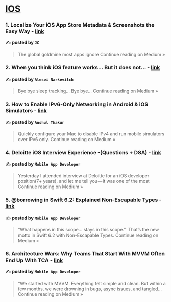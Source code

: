 
<h1><a href=https://medium.com/tag/ios/recommended target="_blank" rel="noopener noreferrer">IOS</a></h1>
<h3>1. Localize Your iOS App Store Metadata & Screenshots the Easy Way - <a href="https://medium.com/@jaredcassoutt/localize-your-ios-app-store-metadata-screenshots-the-easy-way-c0d08e75b6d1?source=rss------ios-5" target="_blank" rel="noopener noreferrer">link</a></h3>

✍️ **posted by `JC`**

<blockquote>The global goldmine most apps ignore
Continue reading on Medium »</blockquote>

<h3>2. When you think iOS feature works… But it does not… - <a href="https://medium.com/@gnrlbzik/when-you-think-ios-feature-works-but-it-does-not-1b29fc13101c?source=rss------ios-5" target="_blank" rel="noopener noreferrer">link</a></h3>

✍️ **posted by `Alesei Narkevitch`**

<blockquote>Bye bye sleep tracking… Bye bye…
Continue reading on Medium »</blockquote>

<h3>3. How to Enable IPv6-Only Networking in Android & iOS Simulators - <a href="https://medium.com/@imanshul/how-to-enable-ipv6-only-networking-in-android-ios-simulators-8422221b0895?source=rss------ios-5" target="_blank" rel="noopener noreferrer">link</a></h3>

✍️ **posted by `Anshul Thakur`**

<blockquote>Quickly configure your Mac to disable IPv4 and run mobile simulators over IPv6 only.
Continue reading on Medium »</blockquote>

<h3>4. Deloitte iOS Interview Experience -(Questions + DSA) - <a href="https://medium.com/@avula.koti.realpage/deloitte-ios-interview-experience-questions-dsa-63b500024433?source=rss------ios-5" target="_blank" rel="noopener noreferrer">link</a></h3>

✍️ **posted by `Mobile App Developer`**

<blockquote>Yesterday I attended interview at Deloitte for an iOS developer position(7+ years), and let me tell you — it was one of the most
Continue reading on Medium »</blockquote>

<h3>5. @borrowing in Swift 6.2: Explained Non-Escapable Types - <a href="https://medium.com/@avula.koti.realpage/borrowing-in-swift-6-2-explained-non-escapable-types-dbda7be55a6e?source=rss------ios-5" target="_blank" rel="noopener noreferrer">link</a></h3>

✍️ **posted by `Mobile App Developer`**

<blockquote>“What happens in this scope… stays in this scope.”
 That’s the new motto in Swift 6.2 with Non-Escapable Types.
Continue reading on Medium »</blockquote>

<h3>6. Architecture Wars: Why Teams That Start With MVVM Often End Up With TCA - <a href="https://medium.com/@avula.koti.realpage/architecture-wars-why-teams-that-start-with-mvvm-often-end-up-with-tca-363b545987b6?source=rss------ios-5" target="_blank" rel="noopener noreferrer">link</a></h3>

✍️ **posted by `Mobile App Developer`**

<blockquote>“We started with MVVM. Everything felt simple and clean. But within a few months, we were drowning in bugs, async issues, and tangled…
Continue reading on Medium »</blockquote>

